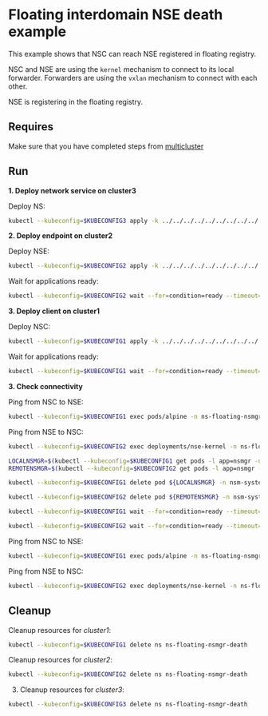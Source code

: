 # Floating interdomain NSE death example

This example shows that NSC can reach NSE registered in floating registry.

NSC and NSE are using the `kernel` mechanism to connect to its local forwarder.
Forwarders are using the `vxlan` mechanism to connect with each other.

NSE is registering in the floating registry.


## Requires

Make sure that you have completed steps from [multicluster](../../)

## Run

**1. Deploy network service on cluster3**

Deploy NS:
```bash
kubectl --kubeconfig=$KUBECONFIG3 apply -k ../../../../../../../../../../home/nikita/repos/NSM/deployments-k8s/examples/multicluster/heal/floating-nsmgr-death/cluster3
```

**2. Deploy endpoint on cluster2**

Deploy NSE:
```bash
kubectl --kubeconfig=$KUBECONFIG2 apply -k ../../../../../../../../../../home/nikita/repos/NSM/deployments-k8s/examples/multicluster/heal/floating-nsmgr-death/cluster2
```

Wait for applications ready:
```bash
kubectl --kubeconfig=$KUBECONFIG2 wait --for=condition=ready --timeout=1m pod -l app=nse-kernel -n ns-floating-nsmgr-death
```

**3. Deploy client on cluster1**

Deploy NSC:
```bash
kubectl --kubeconfig=$KUBECONFIG1 apply -k ../../../../../../../../../../home/nikita/repos/NSM/deployments-k8s/examples/multicluster/heal/floating-nsmgr-death/cluster1
```

Wait for applications ready:
```bash
kubectl --kubeconfig=$KUBECONFIG1 wait --for=condition=ready --timeout=5m pod -l app=alpine -n ns-floating-nsmgr-death
```

**3. Check connectivity**

Ping from NSC to NSE:
```bash
kubectl --kubeconfig=$KUBECONFIG1 exec pods/alpine -n ns-floating-nsmgr-death -- ping -c 4 172.16.1.2
```

Ping from NSE to NSC:
```bash
kubectl --kubeconfig=$KUBECONFIG2 exec deployments/nse-kernel -n ns-floating-nsmgr-death -- ping -c 4 172.16.1.3
```

```bash
LOCALNSMGR=$(kubectl --kubeconfig=$KUBECONFIG1 get pods -l app=nsmgr -n nsm-system --template '{{range .items}}{{.metadata.name}}{{"\n"}}{{end}}')
REMOTENSMGR=$(kubectl --kubeconfig=$KUBECONFIG2 get pods -l app=nsmgr -n nsm-system --template '{{range .items}}{{.metadata.name}}{{"\n"}}{{end}}')
```

```bash
kubectl --kubeconfig=$KUBECONFIG1 delete pod ${LOCALNSMGR} -n nsm-system
```

```bash
kubectl --kubeconfig=$KUBECONFIG2 delete pod ${REMOTENSMGR} -n nsm-system
```

```bash
kubectl --kubeconfig=$KUBECONFIG1 wait --for=condition=ready --timeout=1m pod -l app=nsmgr -n nsm-system
```

```bash
kubectl --kubeconfig=$KUBECONFIG2 wait --for=condition=ready --timeout=1m pod -l app=nsmgr -n nsm-system
```

Ping from NSC to NSE:
```bash
kubectl --kubeconfig=$KUBECONFIG1 exec pods/alpine -n ns-floating-nsmgr-death -- ping -c 4 172.16.1.2
```

Ping from NSE to NSC:
```bash
kubectl --kubeconfig=$KUBECONFIG2 exec deployments/nse-kernel -n ns-floating-nsmgr-death -- ping -c 4 172.16.1.3
```


## Cleanup

Cleanup resources for *cluster1*:
```bash
kubectl --kubeconfig=$KUBECONFIG1 delete ns ns-floating-nsmgr-death
```

Cleanup resources for *cluster2*:
```bash
kubectl --kubeconfig=$KUBECONFIG2 delete ns ns-floating-nsmgr-death
```

3. Cleanup resources for *cluster3*:
```bash
kubectl --kubeconfig=$KUBECONFIG3 delete ns ns-floating-nsmgr-death
```
